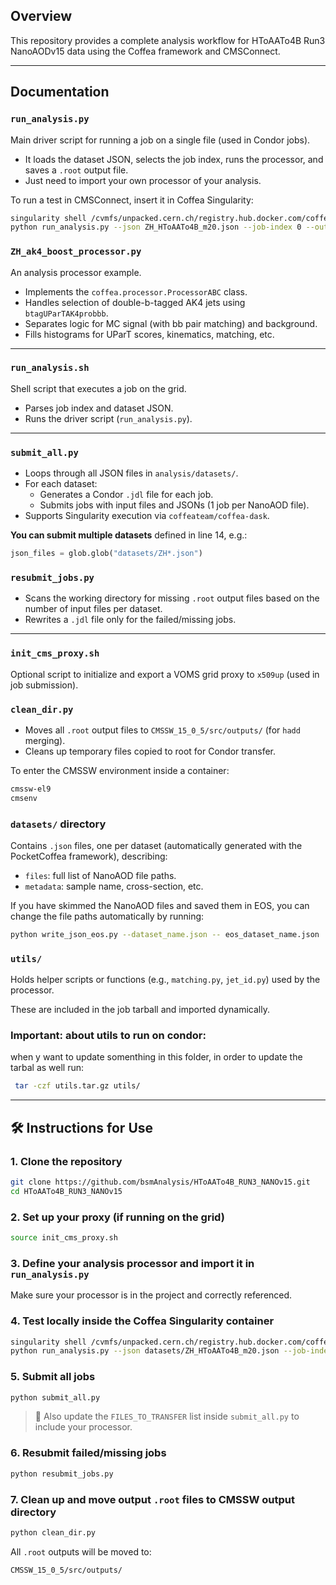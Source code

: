 ## Overview

This repository provides a complete analysis workflow for HToAATo4B Run3 NanoAODv15 data using the Coffea framework and CMSConnect.

---

## Documentation

### `run_analysis.py`

Main driver script for running a job on a single file (used in Condor jobs).

- It loads the dataset JSON, selects the job index, runs the processor, and saves a `.root` output file.
- Just need to import your own processor of your analysis.

To run a test in CMSConnect, insert it in Coffea Singularity:

```bash
singularity shell /cvmfs/unpacked.cern.ch/registry.hub.docker.com/coffeateam/coffea-dask:latest
python run_analysis.py --json ZH_HToAATo4B_m20.json --job-index 0 --output ZH_m20_boosted.root
```

### `ZH_ak4_boost_processor.py`

An analysis processor example.

- Implements the `coffea.processor.ProcessorABC` class.
- Handles selection of double-b-tagged AK4 jets using `btagUParTAK4probbb`.
- Separates logic for MC signal (with bb pair matching) and background.
- Fills histograms for UParT scores, kinematics, matching, etc.

---

### `run_analysis.sh`

Shell script that executes a job on the grid.

- Parses job index and dataset JSON.
- Runs the driver script (`run_analysis.py`).

---

### `submit_all.py`

- Loops through all JSON files in `analysis/datasets/`.
- For each dataset:
  - Generates a Condor `.jdl` file for each job.
  - Submits jobs with input files and JSONs (1 job per NanoAOD file).
- Supports Singularity execution via `coffeateam/coffea-dask`.

**You can submit multiple datasets** defined in line 14, e.g.:

```python
json_files = glob.glob("datasets/ZH*.json")
```

### `resubmit_jobs.py`

- Scans the working directory for missing `.root` output files based on the number of input files per dataset.
- Rewrites a `.jdl` file only for the failed/missing jobs.

---

### `init_cms_proxy.sh`

Optional script to initialize and export a VOMS grid proxy to `x509up` (used in job submission).

### `clean_dir.py`

- Moves all `.root` output files to `CMSSW_15_0_5/src/outputs/` (for `hadd` merging).
- Cleans up temporary files copied to root for Condor transfer.

To enter the CMSSW environment inside a container:

```bash
cmssw-el9
cmsenv
```

### `datasets/` directory

Contains `.json` files, one per dataset (automatically generated with the PocketCoffea framework), describing:

- `files`: full list of NanoAOD file paths.
- `metadata`: sample name, cross-section, etc.

If you have skimmed the NanoAOD files and saved them in EOS, you can change the file paths automatically by running:

```bash
python write_json_eos.py --dataset_name.json -- eos_dataset_name.json
```

### `utils/`

Holds helper scripts or functions (e.g., `matching.py`, `jet_id.py`) used by the processor.

These are included in the job tarball and imported dynamically.
### Important: about utils to run on condor:
when y want to update somenthing in this folder, in order to update the tarbal as well run:
```bash
 tar -czf utils.tar.gz utils/
```

---------
## 🛠️ Instructions for Use

### 1. Clone the repository

```bash
git clone https://github.com/bsmAnalysis/HToAATo4B_RUN3_NANOv15.git
cd HToAATo4B_RUN3_NANOv15
```

### 2. Set up your proxy (if running on the grid)

```bash
source init_cms_proxy.sh
```

### 3. Define your analysis processor and import it in `run_analysis.py`

Make sure your processor is in the project and correctly referenced.

### 4. Test locally inside the Coffea Singularity container

```bash
singularity shell /cvmfs/unpacked.cern.ch/registry.hub.docker.com/coffeateam/coffea-dask:latest
python run_analysis.py --json datasets/ZH_HToAATo4B_m20.json --job-index 0 --output ZH_m20_test.root
```

### 5. Submit all jobs

```bash
python submit_all.py
```

> 🔧 Also update the `FILES_TO_TRANSFER` list inside `submit_all.py` to include your processor.

### 6. Resubmit failed/missing jobs

```bash
python resubmit_jobs.py
```

### 7. Clean up and move output `.root` files to CMSSW output directory

```bash
python clean_dir.py
```

All `.root` outputs will be moved to:

```
CMSSW_15_0_5/src/outputs/
```

